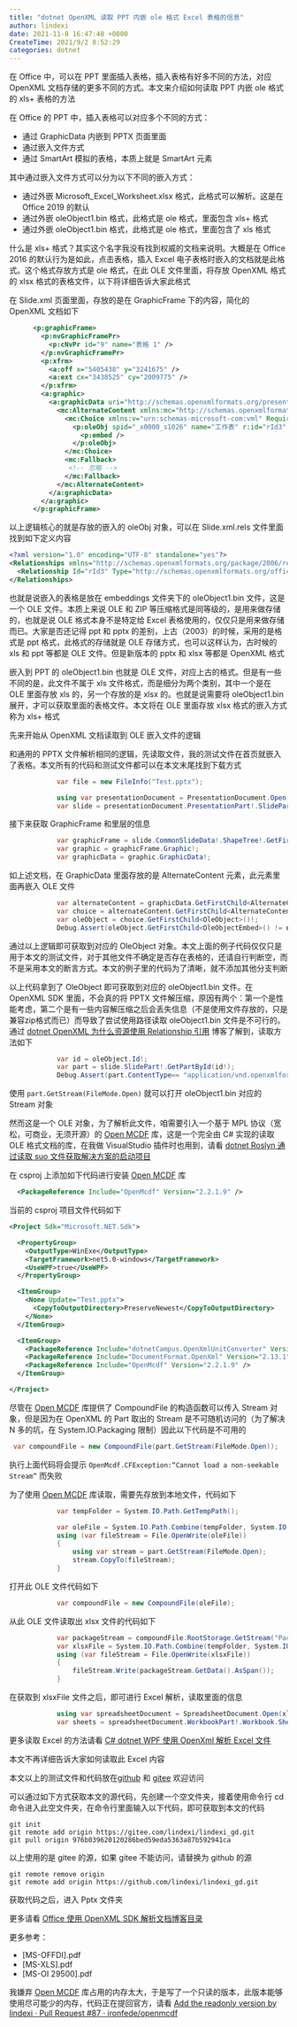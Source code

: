 ```yaml
---
title: "dotnet OpenXML 读取 PPT 内嵌 ole 格式 Excel 表格的信息"
author: lindexi
date: 2021-11-8 16:47:48 +0800
CreateTime: 2021/9/2 8:52:29
categories: dotnet
---
```


在 Office 中，可以在 PPT 里面插入表格，插入表格有好多不同的方法，对应 OpenXML 文档存储的更多不同的方式。本文来介绍如何读取 PPT 内嵌 ole 格式的 xls+ 表格的方法

<!--more-->


<!-- CreateTime:2021/9/2 8:52:29 -->

<!-- 发布 -->

在 Office 的 PPT 中，插入表格可以对应多个不同的方式：

- 通过 GraphicData 内嵌到 PPTX 页面里面
- 通过嵌入文件方式
- 通过 SmartArt 模拟的表格，本质上就是 SmartArt 元素

其中通过嵌入文件方式可以分为以下不同的嵌入方式：

- 通过外嵌 Microsoft_Excel_Worksheet.xlsx 格式，此格式可以解析。这是在 Office 2019 的默认
- 通过外嵌 oleObject1.bin 格式，此格式是 ole 格式，里面包含 xls+ 格式
- 通过外嵌 oleObject1.bin 格式，此格式是 ole 格式，里面包含了 xls 格式

什么是 xls+ 格式？其实这个名字我没有找到权威的文档来说明。大概是在 Office 2016 的默认行为是如此，点击表格，插入 Excel 电子表格时嵌入的文档就是此格式。这个格式存放方式是 ole 格式，在此 OLE 文件里面，将存放 OpenXML 格式的 xlsx 格式的表格文件，以下将详细告诉大家此格式

在 Slide.xml 页面里面，存放的是在 GraphicFrame 下的内容，简化的 OpenXML 文档如下

```xml
      <p:graphicFrame>
        <p:nvGraphicFramePr>
          <p:cNvPr id="9" name="表格 1" />
        </p:nvGraphicFramePr>
        <p:xfrm>
          <a:off x="5405438" y="3241675" />
          <a:ext cx="3438525" cy="2009775" />
        </p:xfrm>
        <a:graphic>
          <a:graphicData uri="http://schemas.openxmlformats.org/presentationml/2006/ole">
            <mc:AlternateContent xmlns:mc="http://schemas.openxmlformats.org/markup-compatibility/2006">
              <mc:Choice xmlns:v="urn:schemas-microsoft-com:vml" Requires="v">
                <p:oleObj spid="_x0000_s1026" name="工作表" r:id="rId3" imgW="3438630" imgH="2009788" progId="Excel.Sheet.12">
                  <p:embed />
                </p:oleObj>
              </mc:Choice>
              <mc:Fallback>
               <!-- 忽略 -->
              </mc:Fallback>
            </mc:AlternateContent>
          </a:graphicData>
        </a:graphic>
      </p:graphicFrame>
```

以上逻辑核心的就是存放的嵌入的 oleObj 对象，可以在 Slide.xml.rels 文件里面找到如下定义内容

```xml
<?xml version="1.0" encoding="UTF-8" standalone="yes"?>
<Relationships xmlns="http://schemas.openxmlformats.org/package/2006/relationships">
  <Relationship Id="rId3" Type="http://schemas.openxmlformats.org/officeDocument/2006/relationships/oleObject" Target="../embeddings/oleObject1.bin" />
</Relationships>
```

也就是说嵌入的表格是放在 embeddings 文件夹下的 oleObject1.bin 文件，这是一个 OLE 文件。本质上来说 OLE 和 ZIP 等压缩格式是同等级的，是用来做存储的，也就是说 OLE 格式本身不是特定给 Excel 表格使用的，仅仅只是用来做存储而已。大家是否还记得 ppt 和 pptx 的差别，上古（2003）的时候，采用的是格式是 ppt 格式，此格式的存储就是 OLE 存储方式，也可以这样认为，古时候的 xls 和 ppt 等都是 OLE 文件。但是新版本的 pptx 和 xlsx 等都是 OpenXML 格式

嵌入到 PPT 的 oleObject1.bin 也就是 OLE 文件，对应上古的格式。但是有一些不同的是，此文件不属于 xls 文件格式，而是细分为两个类别，其中一个是在 OLE 里面存放 xls 的，另一个存放的是 xlsx 的。也就是说需要将 oleObject1.bin 展开，才可以获取里面的表格文件。本文将在 OLE 里面存放 xlsx 格式的嵌入方式称为 xls+ 格式

先来开始从 OpenXML 文档读取到 OLE 嵌入文件的逻辑

和通用的 PPTX 文件解析相同的逻辑，先读取文件，我的测试文件在首页就嵌入了表格。本文所有的代码和测试文件都可以在本文末尾找到下载方式

```csharp
            var file = new FileInfo("Test.pptx");

            using var presentationDocument = PresentationDocument.Open(file.FullName, false);
            var slide = presentationDocument.PresentationPart!.SlideParts.First().Slide;
```

接下来获取 GraphicFrame 和里层的信息

```csharp
            var graphicFrame = slide.CommonSlideData!.ShapeTree!.GetFirstChild<GraphicFrame>()!;
            var graphic = graphicFrame.Graphic!;
            var graphicData = graphic.GraphicData!;
```

如上述文档，在 GraphicData 里面存放的是 AlternateContent 元素，此元素里面再嵌入 OLE 文件

```csharp
            var alternateContent = graphicData.GetFirstChild<AlternateContent>()!;
            var choice = alternateContent.GetFirstChild<AlternateContentChoice>()!;
            var oleObject = choice.GetFirstChild<OleObject>()!;
            Debug.Assert(oleObject.GetFirstChild<OleObjectEmbed>() != null);
```

通过以上逻辑即可获取到对应的 OleObject 对象。本文上面的例子代码仅仅只是用于本文的测试文件，对于其他文件不确定是否存在表格的，还请自行判断空，而不是采用本文的断言方式。本文的例子里的代码为了清晰，就不添加其他分支判断

以上代码拿到了 OleObject 即可获取到对应的 oleObject1.bin 文件。在 OpenXML SDK 里面，不会真的将 PPTX 文件解压缩，原因有两个：第一个是性能考虑，第二个是有一些内容解压缩之后会丢失信息（不是使用文件存放的，只是兼容zip格式而已）而导致了尝试使用路径读取 oleObject1.bin 文件是不可行的。通过 [dotnet OpenXML 为什么资源使用 Relationship 引用](https://blog.lindexi.com/post/dotnet-OpenXML-%E4%B8%BA%E4%BB%80%E4%B9%88%E8%B5%84%E6%BA%90%E4%BD%BF%E7%94%A8-Relationship-%E5%BC%95%E7%94%A8.html ) 博客了解到，读取方法如下

```csharp
            var id = oleObject.Id!;
            var part = slide.SlidePart!.GetPartById(id!);
            Debug.Assert(part.ContentType== "application/vnd.openxmlformats-officedocument.oleObject");
```

使用 `part.GetStream(FileMode.Open)` 就可以打开 oleObject1.bin 对应的 Stream 对象

然而这是一个 OLE 对象，为了解析此文件，咱需要引入一个基于 MPL 协议（宽松，可商业，无须开源）的 [Open MCDF](https://github.com/ironfede/openmcdf) 库，这是一个完全由 C# 实现的读取 OLE 格式文档的库，在我做 VisualStudio 插件时也用到，请看 [dotnet Roslyn 通过读取 suo 文件获取解决方案的启动项目](https://blog.lindexi.com/post/dotnet-Roslyn-%E9%80%9A%E8%BF%87%E8%AF%BB%E5%8F%96-suo-%E6%96%87%E4%BB%B6%E8%8E%B7%E5%8F%96%E8%A7%A3%E5%86%B3%E6%96%B9%E6%A1%88%E7%9A%84%E5%90%AF%E5%8A%A8%E9%A1%B9%E7%9B%AE.html )

在 csproj 上添加如下代码进行安装 [Open MCDF](https://github.com/ironfede/openmcdf) 库

```xml
  <PackageReference Include="OpenMcdf" Version="2.2.1.9" />
```

当前的 csproj 项目文件代码如下

```xml
<Project Sdk="Microsoft.NET.Sdk">

  <PropertyGroup>
    <OutputType>WinExe</OutputType>
    <TargetFramework>net5.0-windows</TargetFramework>
    <UseWPF>true</UseWPF>
  </PropertyGroup>

  <ItemGroup>
    <None Update="Test.pptx">
      <CopyToOutputDirectory>PreserveNewest</CopyToOutputDirectory>
    </None>
  </ItemGroup>

  <ItemGroup>
    <PackageReference Include="dotnetCampus.OpenXmlUnitConverter" Version="1.7.1" />
    <PackageReference Include="DocumentFormat.OpenXml" Version="2.13.1" />
    <PackageReference Include="OpenMcdf" Version="2.2.1.9" />
  </ItemGroup>

</Project>
```

尽管在 [Open MCDF](https://github.com/ironfede/openmcdf) 库提供了 CompoundFile 的构造函数可以传入 Stream 对象，但是因为在 OpenXML 的 Part 取出的 Stream 是不可随机访问的（为了解决 N 多的坑，在 System.IO.Packaging 限制）因此以下代码是不可用的

```csharp
 var compoundFile = new CompoundFile(part.GetStream(FileMode.Open));
```

执行上面代码将会提示 `OpenMcdf.CFException:“Cannot load a non-seekable Stream”` 而失败

为了使用 [Open MCDF](https://github.com/ironfede/openmcdf) 库读取，需要先存放到本地文件，代码如下

```csharp
            var tempFolder = System.IO.Path.GetTempPath();

            var oleFile = System.IO.Path.Combine(tempFolder, System.IO.Path.GetRandomFileName());
            using (var fileStream = File.OpenWrite(oleFile))
            {
                using var stream = part.GetStream(FileMode.Open);
                stream.CopyTo(fileStream);
            }
```

打开此 OLE 文件代码如下

```csharp
            var compoundFile = new CompoundFile(oleFile);
```

从此 OLE 文件读取出 xlsx 文件的代码如下

```csharp
            var packageStream = compoundFile.RootStorage.GetStream("Package");
            var xlsxFile = System.IO.Path.Combine(tempFolder, System.IO.Path.GetRandomFileName()+".xlsx");
            using (var fileStream = File.OpenWrite(xlsxFile))
            {
                fileStream.Write(packageStream.GetData().AsSpan());
            }
```

在获取到 xlsxFile 文件之后，即可进行 Excel 解析，读取里面的信息

```csharp
            using var spreadsheetDocument = SpreadsheetDocument.Open(xlsxFile,false);
            var sheets = spreadsheetDocument.WorkbookPart!.Workbook.Sheets;
```

更多读取 Excel 的方法请看 [C# dotnet WPF 使用 OpenXml 解析 Excel 文件](https://blog.lindexi.com/post/C-dotnet-WPF-%E4%BD%BF%E7%94%A8-OpenXml-%E8%A7%A3%E6%9E%90-Excel-%E6%96%87%E4%BB%B6.html)

本文不再详细告诉大家如何读取此 Excel 内容

本文以上的测试文件和代码放在[github](https://github.com/lindexi/lindexi_gd/tree/976b039620120286bed59eda5363a87b592941ca/Pptx) 和 [gitee](https://gitee.com/lindexi/lindexi_gd/tree/976b039620120286bed59eda5363a87b592941ca/Pptx) 欢迎访问

可以通过如下方式获取本文的源代码，先创建一个空文件夹，接着使用命令行 cd 命令进入此空文件夹，在命令行里面输入以下代码，即可获取到本文的代码

```
git init
git remote add origin https://gitee.com/lindexi/lindexi_gd.git
git pull origin 976b039620120286bed59eda5363a87b592941ca
```

以上使用的是 gitee 的源，如果 gitee 不能访问，请替换为 github 的源

```
git remote remove origin
git remote add origin https://github.com/lindexi/lindexi_gd.git
```

获取代码之后，进入 Pptx 文件夹

更多请看 [Office 使用 OpenXML SDK 解析文档博客目录](https://blog.lindexi.com/post/Office-%E4%BD%BF%E7%94%A8-OpenXML-SDK-%E8%A7%A3%E6%9E%90%E6%96%87%E6%A1%A3%E5%8D%9A%E5%AE%A2%E7%9B%AE%E5%BD%95.html )

更多参考：

- [MS-OFFDI].pdf
- [MS-XLS].pdf
- [MS-OI 29500].pdf

我嫌弃 [Open MCDF](https://github.com/ironfede/openmcdf) 库占用的内存太大，于是写了一个只读的版本，此版本能够使用尽可能少的内存，代码正在提回官方，请看 [Add the readonly version by lindexi · Pull Request #87 · ironfede/openmcdf](https://github.com/ironfede/openmcdf/pull/87 )


